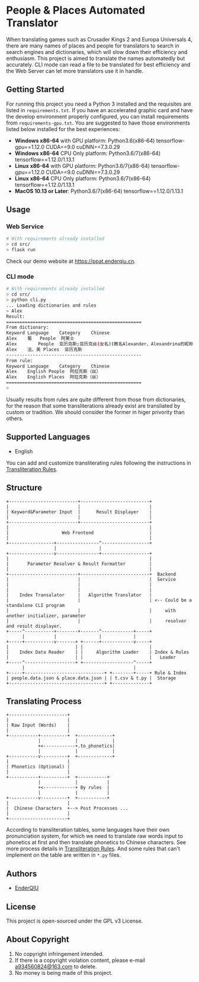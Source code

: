 # People & Places Automated Translator

When translating games such as Crusader Kings 2 and Europa Universals 4, there are many names of places and people for
 translators to search in search engines and dictionaries, which will slow down their efficiency and enthusiasm. 
This project is aimed to translate the names automatedly but accurately. CLI mode can read a file to be translated for
 best efficiency and the Web Server can let more translators use it in handle.

## Getting Started

For running this project you need a Python 3 installed and the requisites are listed in `requirements.txt`.
If you have an accelerated graphic card and have the develop environment properly configured,
 you can install requirements from `requirements-gpu.txt`.
You are suggested to have those environments listed below installed for the best experiences:

- **Windows x86-64** with GPU platform: Python3.6(x86-64) tensorflow-gpu==1.12.0 CUDA==9.0 cuDNN==7.3.0.29
- **Windows x86-64** CPU Only platform: Python3.6/7(x86-64) tensorflow==1.12.0/1.13.1
- **Linux x86-64** with GPU platform: Python3.6/7(x86-64) tensorflow-gpu==1.12.0 CUDA==9.0 cuDNN==7.3.0.29
- **Linux x86-64** CPU Only platform: Python3.6/7(x86-64) tensorflow==1.12.0/1.13.1
- **MacOS 10.13 or Later**: Python3.6/7(x86-64) tensorflow==1.12.0/1.13.1

## Usage

### Web Service

```sh
# With requirements already installed
> cd src/
> flask run
```

Check our demo website at <https://ppat.enderqiu.cn>.

### CLI mode

```sh
# With requirements already installed
> cd src/
> python cli.py
... Loading dictionaries and rules
> Alex
Result:
===================================================
From dictionary:
Keyword	Language	Category	Chinese
Alex	葡	People	阿莱士
Alex		People	亚历克斯;亚历克丝(女名)(教名Alexander、Alexandrina的昵称)
Alex	法、美	Places	亚历克斯
---------------------------------------------------
From rule:
Keyword	Language	Category	Chinese
Alex	English	People	阿拉克斯（丝）
Alex	English	Places	阿拉克斯（丝）
===================================================
>
```

Usually results from rules are quite different from those from dictionaries, for the reason
 that some transliterations already exist are transliated by custom or tradition. We should
 consider the former in higer privority than others.

## Supported Languages

- English

You can add and customize transliterating rules following the instructions in
[Transliteration Rules](src/translators/data/README).

## Structure

```ascii
+--------------------------+--------------------------+
|                          |                          |
| Keyword&Parameter Input  |      Result Displayer    |
|                          |                          |
+--------------------------+--------------------------+
|                                                     |
|                    Web Frontend                     |
|                                                     |
+-----------------+----------------^------------------+
                  |                |
+-----------------v----------------+------------------+
|                                                     |
|       Parameter Resolver & Result Formatter         |
|                                                     |
+--------------------------+--------------------------+  Backend
|                          |                          |  Service
|                          |                          |
|                          |                          |
|    Index Transalator     |   Algorithm Translator   |
|                          |                          | <-- Could be a standalone CLI program
|                          |                          |     with another initializer, parameter
|                          |                          |     resolver and result displayer.
+-----^-----------+--------+-------^------------+-----+
      |           |                |            |
+-----+-----------v-------+ +------+------------v-----+
|                         | |                         |
|    Index Data Reader    | |     Algorithm Loader    | Index & Rules
|                         | |                         |   Loader
+-----^-------------------+ +-------------------^-----+
      |                                         |
+-----+------------------------------+ +--------+-----+ Rule & Index
| people.data.json & place.data.json | | t.csv & t.py |  Storage
+------------------------------------+ +--------------+
```

## Translating Process


```
+----------------------+
|                      |
| Raw Input (Words)    |
|                      |
+-----------+----------+  +-------------+
            |             |             |
            +<------------+.to_phonetics|
            |             |             |
+-----------v----------+  +-------------+
|                      |
| Phonetics (Optional) |
|                      |
+-----------+----------+  +-----------+
            |             |           |
            +<------------+ By rules  |
            |             |           |
+-----------v----------+  +-----------+
|                      |
|  Chinese Characters  +--> Post Processes ...
|                      |
+----------------------+
```

According to transliteration tables, some languages have their own pronunciation system, for which we need to translate
 raw words input to phonetics at first and then translate phonetics to Chinese characters. See more process details in 
 [Transliteration Rules](src/translators/data/README). And some rules that can't implement on the table are written
 in `*.py` files.


## Authors

- [EnderQIU](https://github.com/EnderQIU)

## License

This project is open-sourced under the GPL v3 License.

## About Copyright

1. No copyright infringement intended.
2. If there is a copyright violation content, please e-mail <a934560824@163.com> to delete.
3. No money is being made of this project.
